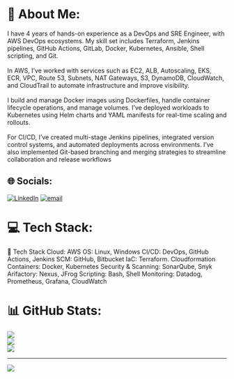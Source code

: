 # 💫 About Me:
I have 4 years of hands-on experience as a DevOps and SRE Engineer, with AWS DevOps ecosystems. My skill set includes Terraform, Jenkins pipelines, GitHub Actions, GitLab, Docker, Kubernetes, Ansible, Shell scripting, and Git.<br><br>In AWS, I’ve worked with services such as EC2, ALB, Autoscaling, EKS, ECR, VPC, Route 53, Subnets, NAT Gateways, S3, DynamoDB, CloudWatch, and CloudTrail to automate infrastructure and improve visibility.<br><br>I build and manage Docker images using Dockerfiles, handle container lifecycle operations, and manage volumes. I’ve deployed workloads to Kubernetes using Helm charts and YAML manifests for real-time scaling and rollouts.<br><br>For CI/CD, I’ve created multi-stage Jenkins pipelines, integrated version control systems, and automated deployments across environments. I’ve also implemented Git-based branching and merging strategies to streamline collaboration and release workflows


## 🌐 Socials:
[![LinkedIn](https://img.shields.io/badge/LinkedIn-%230077B5.svg?logo=linkedin&logoColor=white)](https://linkedin.com/in/www.linkedin.com/in/jayakrishna-pongaluru) [![email](https://img.shields.io/badge/Email-D14836?logo=gmail&logoColor=white)](mailto:jjayakrishna70@gmail.com) 

# 💻 Tech Stack:
🧰 Tech Stack
Cloud: AWS
OS: Linux, Windows
CI/CD: DevOps, GitHub Actions, Jenkins
SCM: GitHub, Bitbucket
IaC: Terraform. Cloudformation
Containers: Docker, Kubernetes
Security & Scanning: SonarQube, Snyk
Arifactory: Nexus, JFrog
Scripting: Bash, Shell
Monitoring: Datadog, Prometheus, Grafana, CloudWatch
# 📊 GitHub Stats:
![](https://github-readme-stats.vercel.app/api?username=Jayakrishna7478&theme=dark&hide_border=false&include_all_commits=true&count_private=false)<br/>
![](https://nirzak-streak-stats.vercel.app/?user=Jayakrishna7478&theme=dark&hide_border=false)<br/>
![](https://github-readme-stats.vercel.app/api/top-langs/?username=Jayakrishna7478&theme=dark&hide_border=false&include_all_commits=true&count_private=false&layout=compact)

---
[![](https://visitcount.itsvg.in/api?id=Jayakrishna7478&icon=0&color=0)](https://visitcount.itsvg.in)

<!-- Proudly created with GPRM ( https://gprm.itsvg.in ) -->